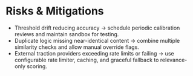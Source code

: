 # Risks & Mitigations
- Threshold drift reducing accuracy → schedule periodic calibration reviews and maintain sandbox for testing.
- Duplicate logic missing near-identical content → combine multiple similarity checks and allow manual override flags.
- External traction providers exceeding rate limits or failing → use configurable rate limiter, caching, and graceful fallback to relevance-only scoring.
